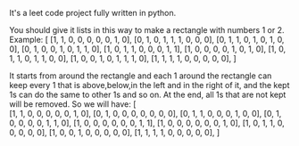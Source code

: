 It's a leet code project fully written in python.

You should give it lists in this way to make a rectangle with numbers 1 or 2.
Example:
[
    [1, 1, 0, 0, 0, 0, 0, 1, 0],
    [0, 1, 0, 1, 1, 1, 0, 0, 0],
    [0, 1, 1, 0, 1, 0, 1, 0, 0],
    [0, 1, 0, 0, 1, 0, 1, 1, 0],
    [1, 0, 1, 1, 0, 0, 0, 1, 1],
    [1, 0, 0, 0, 0, 1, 0, 1, 0],
    [1, 0, 1, 1, 0, 1, 1, 0, 0],
    [1, 0, 0, 1, 0, 1, 1, 1, 0],
    [1, 1, 1, 1, 0, 0, 0, 0, 0],
]

It starts from around the rectangle and each 1 around the rectangle can keep every 1 that is above,below,in the left and in the right of it, and the kept 1s can do the same to other 1s and so on. At the end, all 1s that are not kept will be removed.
So we will have: 
[  
    [1, 1, 0, 0, 0, 0, 0, 1, 0],
    [0, 1, 0, 0, 0, 0, 0, 0, 0],
    [0, 1, 1, 0, 0, 0, 1, 0, 0],
    [0, 1, 0, 0, 0, 0, 1, 1, 0],
    [1, 0, 0, 0, 0, 0, 0, 1, 1],
    [1, 0, 0, 0, 0, 0, 0, 1, 0],
    [1, 0, 1, 1, 0, 0, 0, 0, 0],
    [1, 0, 0, 1, 0, 0, 0, 0, 0],
    [1, 1, 1, 1, 0, 0, 0, 0, 0],
]